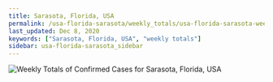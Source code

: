 ```yaml
---
title: Sarasota, Florida, USA
permalink: /usa-florida-sarasota/weekly_totals/usa-florida-sarasota-weekly_totals.html
last_updated: Dec 8, 2020
keywords: ["Sarasota, Florida, USA", "weekly totals"]
sidebar: usa-florida-sarasota_sidebar
---
```


![Weekly Totals of Confirmed Cases for Sarasota, Florida, USA](/covid_tracker/images/graphs/usa-florida-sarasota-weekly_totals_graph.png)
